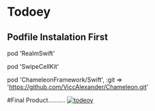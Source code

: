# Todoey

## Podfile Instalation First 

  pod 'RealmSwift'
  
  pod 'SwipeCellKit'
  
  pod 'ChameleonFramework/Swift', :git => 'https://github.com/ViccAlexander/Chameleon.git'
  
  
  
  
  #Final Product..........
  [
![todeoy](https://user-images.githubusercontent.com/18536121/48665629-66035800-eadc-11e8-8ec2-238119b9cd02.gif)
](url)
